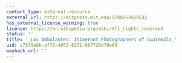 ```yaml
---
content_type: external-resource
external_url: https://mitpress.mit.edu/9780262660532
has_external_license_warning: true
license: https://en.wikipedia.org/wiki/All_rights_reserved
status: ''
title: '_Los Ambulantes: Itinerant Photographers of Guatemala_'
uid: c73f9ebb-af73-4953-8371-657726d70e6d
wayback_url: ''
---
```

